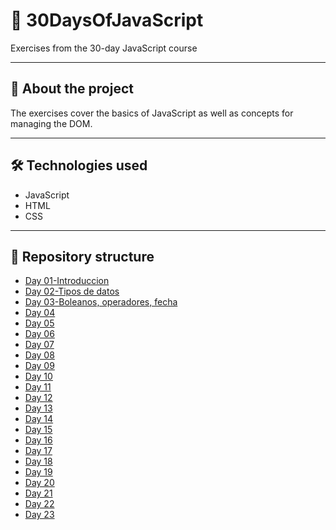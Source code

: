 # 📌 30DaysOfJavaScript

Exercises from the 30-day JavaScript course

---

## 🧠 About the project

The exercises cover the basics of JavaScript as well as concepts for managing the DOM.

---

## 🛠️ Technologies used

- JavaScript
- HTML
- CSS

---

## 📁 Repository structure

- [Day 01-Introduccion](./30-Days-Of-JavaScript/Day_1/)
- [Day 02-Tipos de datos](./30-Days-Of-JavaScript/Day_2/)
- [Day 03-Boleanos, operadores, fecha](./30-Days-Of-JavaScript/Day_3/)
- [Day 04](./30-Days-Of-JavaScript/Day_4/)
- [Day 05](./30-Days-Of-JavaScript/Day_5/)
- [Day 06](./30-Days-Of-JavaScript/Day_6/)
- [Day 07](./30-Days-Of-JavaScript/Day_7/)
- [Day 08](./30-Days-Of-JavaScript/Day_8/)
- [Day 09](./30-Days-Of-JavaScript/Day_9/)
- [Day 10](./30-Days-Of-JavaScript/Day_10/)
- [Day 11](./30-Days-Of-JavaScript/Day_11/)
- [Day 12](./30-Days-Of-JavaScript/Day_12/)
- [Day 13](./30-Days-Of-JavaScript/Day_13/)
- [Day 14](./30-Days-Of-JavaScript/Day_14/)
- [Day 15](./30-Days-Of-JavaScript/Day_15/)
- [Day 16](./30-Days-Of-JavaScript/Day_16/)
- [Day 17](./30-Days-Of-JavaScript/Day_17/)
- [Day 18](./30-Days-Of-JavaScript/Day_18/)
- [Day 19](./30-Days-Of-JavaScript/Day_19/)
- [Day 20](./30-Days-Of-JavaScript/Day_20/)
- [Day 21](./30-Days-Of-JavaScript/Day_21/)
- [Day 22](./30-Days-Of-JavaScript/Day_22/)
- [Day 23](./30-Days-Of-JavaScript/Day_23/)

